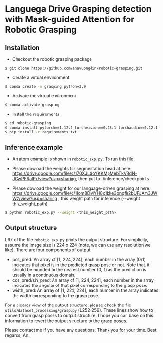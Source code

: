 # Languega Drive Grasping detection with Mask-guided Attention for Robotic Grasping
## Installation
- Checkout the robotic grasping package
```bash
$ git clone https://github.com/anavuongdin/robotic-grasping.git
```

- Create a virtual environment
```bash
$ conda create -n grasping python=3.9
```

- Activate the virtual environment
```bash
$ conda activate grasping
```

- Install the requirements
```bash
$ cd robotic-grasping
$ conda install pytorch==1.12.1 torchvision==0.13.1 torchaudio==0.12.1 cudatoolkit=11.3 -c pytorch
$ pip install -r requirements.txt
```


## Inference example
- An atom example is shown in `robotic_exp.py`. To run this file:
- Please dowload the weights for segmentation head at here: https://drive.google.com/file/d/170XJLGoYKKMpMebTkVBdN-JCwPFRalPk/view?usp=sharing, then put to ./inference/checkpoints

- Please dowload the weight for our language-driven grasping at here: https://drive.google.com/file/d/1Iom8DMYH8x1bke3onqfh2bUFJAm3JWW2/view?usp=sharing , this weight path for inference (--weight this_weight_path)
```bash
$ python robotic_exp.py --weight <this_weight_path>
```

## Output structure

L67 of the file `robotic_exp.py` prints the output structure. For simplicity, assume the image size is 224 x 224 (note, we can use any resolution we like). There are four components of output:
- pos_pred: An array of [1, 224, 224], each number in the array (0/1) indicates that pixel is in the predicted grasp pose or not. Note that, it should be rounded to the nearest number (0, 1) as the prediction is usually in a continuous domain.
- cos_pred/sin_pred: An array of [1, 224, 224], each number in the array indicates the angular of that pixel corresponding to the grasp pose.
- width_pred: An array of [1, 224, 224], each number in the array indicates the width corresponding to the grasp pose.

For a clearer view of the output structure, please check the file `utils/dataset_processing/grasp.py` (L252-259). These lines show how to convert from grasp poses to output structure. I hope you can base on this information to revert the output structure to the grasp poses.

Please contact me if you have any questions. Thank you for your time. Best regards, An.
